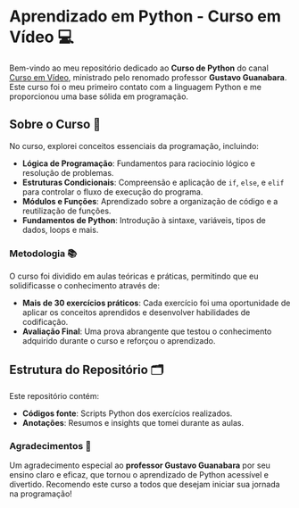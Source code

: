 # Aprendizado em Python - Curso em Vídeo 💻

Bem-vindo ao meu repositório dedicado ao **Curso de Python** do canal [Curso em Vídeo](https://www.cursoemvideo.com), ministrado pelo renomado professor **Gustavo Guanabara**. Este curso foi o meu primeiro contato com a linguagem Python e me proporcionou uma base sólida em programação.

## Sobre o Curso 🐍

No curso, explorei conceitos essenciais da programação, incluindo:

- **Lógica de Programação**: Fundamentos para raciocínio lógico e resolução de problemas.
- **Estruturas Condicionais**: Compreensão e aplicação de `if`, `else`, e `elif` para controlar o fluxo de execução do programa.
- **Módulos e Funções**: Aprendizado sobre a organização de código e a reutilização de funções.
- **Fundamentos de Python**: Introdução à sintaxe, variáveis, tipos de dados, loops e mais.

### Metodologia 📚

O curso foi dividido em aulas teóricas e práticas, permitindo que eu solidificasse o conhecimento através de:

- **Mais de 30 exercícios práticos**: Cada exercício foi uma oportunidade de aplicar os conceitos aprendidos e desenvolver habilidades de codificação.
- **Avaliação Final**: Uma prova abrangente que testou o conhecimento adquirido durante o curso e reforçou o aprendizado.

## Estrutura do Repositório 🗂️

Este repositório contém:

- **Códigos fonte**: Scripts Python dos exercícios realizados.
- **Anotações**: Resumos e insights que tomei durante as aulas.

### Agradecimentos 🚀

Um agradecimento especial ao **professor Gustavo Guanabara** por seu ensino claro e eficaz, que tornou o aprendizado de Python acessível e divertido. Recomendo este curso a todos que desejam iniciar sua jornada na programação!

